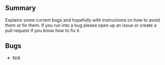 ## Summary
Explains some current bugs and hopefully with instructions on how to avoid them or fix them.
If you run into a bug please open up an issue or create a pull request if you know how to fix it.

## Bugs
* N/A
